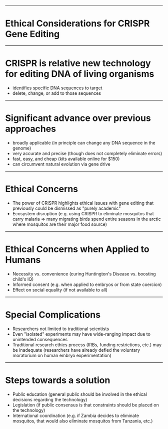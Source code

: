 
---

# Ethical Considerations for CRISPR Gene Editing

---

# CRISPR is relative new technology for editing DNA of living organisms

* identifies specific DNA sequences to target
* delete, change, or add to those sequences

---

# Significant advance over previous approaches

* broadly applicable (in principle can change any DNA sequence in the genome)
* very accurate and precise (though does not completely eliminate errors)
* fast, easy, and cheap (kits available online for $150)
* can circumvent natural evolution via gene drive

---

# Ethical Concerns

*  The power of CRISPR highlights ethical issues with gene editing that previously could be dismissed as "purely academic"
* Ecosystem disruption (e.g. using CRISPR to eliminate mosquitos that carry malaria => many migrating birds spend entire seasons in the arctic where mosquitos are their major food source)

---

# Ethical Concerns when Applied to Humans

* Necessity vs. convenience (curing Huntington's Disease vs. boosting child's IQ)
* Informed consent (e.g. when applied to embryos or from state coercion)
* Effect on social equality (if not available to all)

---

# Special Complications

* Researchers not limited to traditional scientists
* Even "isolated" experiments may have wide-ranging impact due to unintended consequences
* Traditional research ethics process (IRBs, funding restrictions, etc.) may be inadequate (researchers have already defied the voluntary moratorium on human embryo experimentation)

---

# Steps towards a solution

* Public education (general public should be involved in the ethical decisions regarding the technology)
* Legislation (if public consensus is that constraints should be placed on the technology)
* International coordination (e.g. if Zambia decides to eliminate mosquitos, that would also eliminate mosquitos from Tanzania, etc.)
